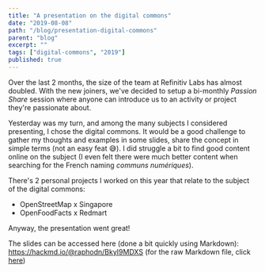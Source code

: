 ```yaml
---
title: "A presentation on the digital commons"
date: "2019-08-08"
path: "/blog/presentation-digital-commons"
parent: "blog"
excerpt: ""
tags: ["digital-commons", "2019"]
published: true
---
```


Over the last 2 months, the size of the team at Refinitiv Labs has almost doubled. With the new joiners, we've decided to setup a bi-monthly _Passion Share_ session where anyone can introduce us to an activity or project they're passionate about.

Yesterday was my turn, and among the many subjects I considered presenting, I chose the digital commons. It would be a good challenge to gather my thoughts and examples in some slides, share the concept in simple terms (not an easy feat :sweat_smile:). I did struggle a bit to find good content online on the subject (I even felt there were much better content when searching for the French naming _communs numériques_).

There's 2 personal projects I worked on this year that relate to the subject of the digital commons:
- OpenStreetMap x Singapore
- OpenFoodFacts x Redmart

Anyway, the presentation went great!

The slides can be accessed here (done a bit quickly using Markdown): <a href="https://hackmd.io/@raphodn/BkyI9MDXS" target="_blank" rel="noopener noreferrer">https://hackmd.io/@raphodn/BkyI9MDXS</a> (for the raw Markdown file, click <a href="https://github.com/raphodn/digital-commons-presentation/blob/master/digital-commons-presentation.md" target="_blank" rel="noopener noreferrer">here</a>)